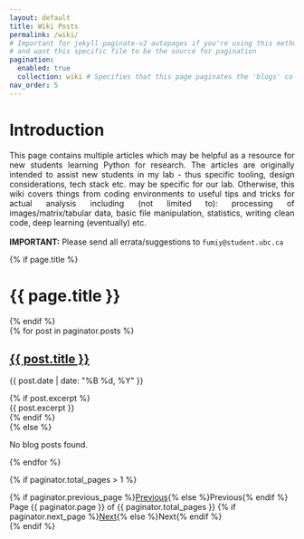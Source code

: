 ```yaml
---
layout: default
title: Wiki Posts
permalink: /wiki/
# Important for jekyll-paginate-v2 autopages if you're using this method
# and want this specific file to be the source for pagination
pagination:
  enabled: true
  collection: wiki # Specifies that this page paginates the 'blogs' collection
nav_order: 5
---
```


<h1>Introduction</h1>
<p style='text-align:justify;'>
This page contains multiple articles which may be helpful as a resource for new students learning Python 
for research. The articles are originally intended to assist new students in my lab - thus specific tooling, 
design considerations, tech stack etc. may be specific for our lab. Otherwise, this wiki covers things from 
coding environments to useful tips and tricks for actual analysis including (not limited to): 
processing of images/matrix/tabular data, basic file manipulation, statistics, 
writing clean code, deep learning (eventually) etc.
<br><br>
<b>IMPORTANT:</b> Please send all errata/suggestions to <code>fumiy@student.ubc.ca</code>
</p>

{% if page.title %}
<h1>{{ page.title }}</h1>
{% endif %}

<div class="post-list">
  {% for post in paginator.posts %}
    <article class="post-item">
      <h2><a href="{{ post.url | relative_url }}">{{ post.title }}</a></h2>
      <p class="post-meta">{{ post.date | date: "%B %d, %Y" }}</p>
      {% if post.excerpt %}
        <div class="post-excerpt">
          {{ post.excerpt }}
        </div>
      {% endif %}
    </article>
  {% else %}
    <p>No blog posts found.</p>
  {% endfor %}
</div>

<!-- Pagination navigation -->
{% if paginator.total_pages > 1 %}
<div class="pagination">
  {% if paginator.previous_page %}<a href="{{ paginator.previous_page_path | relative_url }}" class="previous">Previous</a>{% else %}<span class="previous">Previous</span>{% endif %}
  <span class="page_number">Page {{ paginator.page }} of {{ paginator.total_pages }}</span>
  {% if paginator.next_page %}<a href="{{ paginator.next_page_path | relative_url }}" class="next">Next</a>{% else %}<span class="next">Next</span>{% endif %}
</div>
{% endif %}
